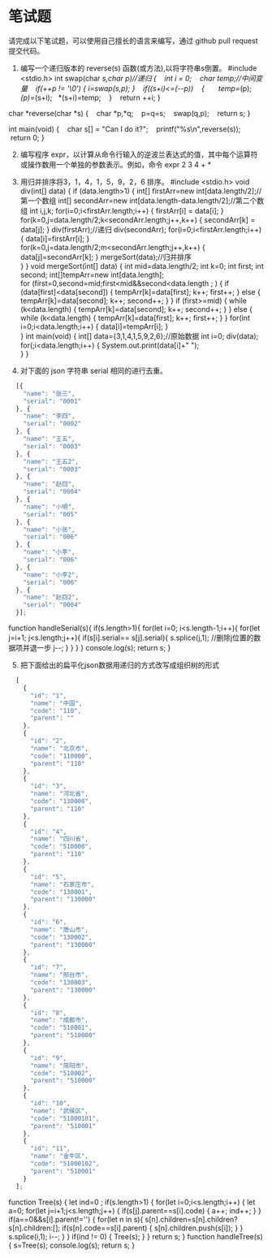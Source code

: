 # 笔试题  

请完成以下笔试题，可以使用自己擅长的语言来编写，通过 github pull request 提交代码。

1. 编写一个递归版本的 reverse(s) 函数(或方法),以将字符串s倒置。
#include <stdio.h>
int swap(char *s,char *p)//递归
{
   int i = 0;
   char temp;//中间变量
   if(*++p != '\0')
   {
      i=swap(s,p);
   }
   if((s+i)<=(--p))
   {
      temp=*(p);
      *(p)=*(s+i);
      *(s+i)=temp;
   }
   return ++i;
}

char *reverse(char *s)
{
   char *p,*q;
   p=q=s;
   swap(q,p);
   return s;
}

int main(void)
{
   char s[] = "Can I do it?";
   printf("%s\n",reverse(s));
   return 0;
}

2. 编写程序 expr，以计算从命令行输入的逆波兰表达式的值，其中每个运算符或操作数用一个单独的参数表示。例如，命令
expr 2 3 4 + *

3. 用归并排序将3，1，4，1，5，9，2，6 排序。
#include <stdio.h>
void div(int[] data)
{
  if (data.length>1) 
  {
    int[] firstArr=new int[data.length/2];//第一个数组
    int[] secondArr=new int[data.length-data.length/2];//第二个数组
    int i,j,k;
    for(i=0;i<firstArr.length;i++) 
	{
      firstArr[i] = data[i];
    }
    for(k=0,j=data.length/2;k<secondArr.length;j++,k++) 
	{
      secondArr[k] = data[j];
    }
    div(firstArr);//递归
    div(secondArr);
    for(i=0;i<firstArr.length;i++) 
	{
      data[i]=firstArr[i];
    }
    for(k=0,j=data.length/2;m<secondArr.length;j++,k++) 
	{
      data[j]=secondArr[k];
    }
     mergeSort(data);//归并排序      
  }
}
void mergeSort(int[] data)
{
  int mid=data.length/2; 
  int k=0;
  int first;
  int second;
  int[]tempArr=new int[data.length];  
  for (first=0,second=mid;first<mid&&second<data.length ; ) 
  {
    if (data[first]<data[second]) 
	{
       tempArr[k]=data[first];
       k++;
       first++;
    }
	else 
	{
       tempArr[k]=data[second];
       k++;
       second++;
     }
  }
  if (first>=mid) 
  {
    while (k<data.length) 
	{
      tempArr[k]=data[second];
      k++;
      second++;
     }
   }
   else 
   {
      while (k<data.length) 
	 {
      tempArr[k]=data[first];
      k++;
      first++;
     }
   }
   for(int i=0;i<data.length;i++) 
   {
    data[i]=tempArr[i];
   }       
}
int main(void)
{
    int[] data={3,1,4,1,5,9,2,6};//原始数据
	int i=0;
    div(data);
    for(;i<data.length;i++) 
	{
      System.out.print(data[i]+" ");          
    }
}


4. 对下面的 json 字符串 serial 相同的进行去重。

```javascript
  [{
    "name": "张三",
    "serial": "0001"
  }, {
    "name": "李四",
    "serial": "0002"
  }, {
    "name": "王五",
    "serial": "0003"
  }, {
    "name": "王五2",
    "serial": "0003"
  }, {
    "name": "赵四",
    "serial": "0004"
  }, {
    "name": "小明",
    "serial": "005"
  }, {
    "name": "小张",
    "serial": "006"
  }, {
    "name": "小李",
    "serial": "006"
  }, {
    "name": "小李2",
    "serial": "006"
  }, {
    "name": "赵四2",
    "serial": "0004"
  }];
```
function handleSerial(s){
    if(s.length>1){
        for(let i=0; i<s.length-1;i++){
            for(let j=i+1; j<s.length;j++){
                if(s[i].serial== s[j].serial){
                    s.splice(j,1); //删除j位置的数据项并退一步
                    j--;
                }
            }
        }
    }
    console.log(s);
    return s;
}

5. 把下面给出的扁平化json数据用递归的方式改写成组织树的形式

```javascript
  [
    {
      "id": "1",
      "name": "中国",
      "code": "110",
      "parent": ""
    },
    {
      "id": "2",
      "name": "北京市",
      "code": "110000",
      "parent": "110"
    },
    {
      "id": "3",
      "name": "河北省",
      "code": "130000",
      "parent": "110"
    },
    {
      "id": "4",
      "name": "四川省",
      "code": "510000",
      "parent": "110"
    },
    {
      "id": "5",
      "name": "石家庄市",
      "code": "130001",
      "parent": "130000"
    },
    {
      "id": "6",
      "name": "唐山市",
      "code": "130002",
      "parent": "130000"
    },
    {
      "id": "7",
      "name": "邢台市",
      "code": "130003",
      "parent": "130000"
    },
    {
      "id": "8",
      "name": "成都市",
      "code": "510001",
      "parent": "510000"
    },
    {
      "id": "9",
      "name": "简阳市",
      "code": "510002",
      "parent": "510000"
    },
    {
      "id": "10",
      "name": "武侯区",
      "code": "51000101",
      "parent": "510001"
    },
    {
      "id": "11",
      "name": "金牛区",
      "code": "51000102",
      "parent": "510001"
    }
  ];
```
function Tree(s)
{
    let ind=0 ;
    if(s.length>1)
	{
        for(let i=0;i<s.length;i++)
		{
            let a=0;
            for(let j=i+1;j<s.length;j++)
			{
                if(s[j].parent==s[i].code)
				{
                    a++; 
                    ind++;
                }
            }
            if(a==0&&s[i].parent!='')
			{ 
                for(let n in s){
                    s[n].children=s[n].children?s[n].children:[];
                    if(s[n].code==s[i].parent)
					{
                        s[n].children.push(s[i]);
                    }
                }
                s.splice(i,1);
                i--; 
            }
        }
        if(ind != 0)
		{ 
            Tree(s);
        }
    }
    return s;
}
function handleTree(s)
{ 
    s=Tree(s);
    console.log(s);
    return s;
}
